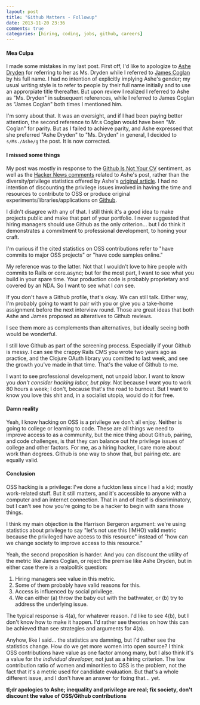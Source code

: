 ```yaml
---
layout: post
title: "Github Matters - Followup"
date: 2013-11-20 23:36
comments: true
categories: [hiring, coding, jobs, github, careers]
---
```


#### Mea Culpa

I made some mistakes in my last post. First off, I'd like to apologize to [Ashe Dryden](http://ashedryden.com/) for referring to her as Ms. Dryden while I referred to [James Coglan](http://jcoglan.com/) by his full name. I had no intention of explicitly implying Ashe's gender; my usual writing style is to refer to people by their full name initially and to use an approrpiate title thereafter. But upon review I realized I referred to Ashe as "Ms. Dryden" in subsequent references, while I referred to James Coglan as "James Coglan" both times I mentioned him. 

I'm sorry about that. It was an oversight, and if I had been paying better attention, the second reference to Mr.s Coglan would have been "Mr. Coglan" for parity. But as I failed to achieve parity, and Ashe expressed that she preferred "Ashe Dryden" to "Ms. Dryden" in general, I decided to `s/Ms./Ashe/g` the post. It is now corrected.

#### I missed some things

My post was mostly in response to the [Github Is Not Your CV](https://blog.jcoglan.com/2013/11/15/why-github-is-not-your-cv/) sentiment, as well as the [Hacker News comments](https://news.ycombinator.com/item?id=6728417) related to Ashe's post, rather than the diversity/privilege statistics offered by Ashe's [original article](http://ashedryden.com/blog/the-ethics-of-unpaid-labor-and-the-oss-community). I had no intention of discounting the privilege issues involved in having the time and resources to contribute to OSS or produce original experiments/libraries/applications on [Github](https://github.com).

I didn't disagree with any of that. I still think it's a good idea to make projects public and make that part of your portfolio. I never suggested that hiring managers should use Github as the only criterion... but I do think it demonstrates a commitment to professional development, to honing your craft. 

I'm curious if the cited statistics on OSS contributions refer to "have commits to major OSS projects" or "have code samples online."

My reference was to the latter. Not that I wouldn't love to hire people with commits to Rails or core.async; but for the most part, I want to see what you build in your spare time. Your production code is probably proprietary and covered by an NDA. So I want to see what I _can_ see.

If you don't have a Github profile, that's okay. We can still talk. Either way, I'm probably going to want to pair with you or give you a take-home assignment before the next interview round. Those are great ideas that both Ashe and James proposed as alteratives to Github reviews. 

I see them more as complements than alternatives, but ideally seeing both would be wonderful.

I still love Github as part of the screening process. Especially if your Github is messy. I can see the crappy Rails CMS you wrote two years ago as practice, and the Clojure OAuth library you comitted to last week, and see the growth you've made in that time. That's the value of Github to me.

I want to see professional development, not unpaid labor. I want to know you _don't consider hacking labor, but play._ Not because I want you to work 80 hours a week; I don't, because that's the road to burnout. But I want to know you love this shit and, in a socialist utopia, would do it for free.

#### Damn reality

Yeah, I know hacking on OSS is a privilege we don't all enjoy. Neither is going to college or learning to code. These are all things we need to improve access to as a community, but the nice thing about Github, pairing, and code challenges, is that they can balance out hte privilege issues of college and other factors. For me, as a hiring hacker, I care more about work than degrees. Github is one way to show that, but pairing etc. are equally valid.

#### Conclusion

OSS hacking is a privilege: I've done a fuckton less since I had a kid; mostly work-related stuff. But it still matters, and it's accessible to anyone with a computer and an internet connection. That in and of itself is discriminatory, but I can't see how you're going to be a hacker to begin with sans those things.

I think my main objection is the Harrison Bergeron argument: we're using statistics about privilege to say "let's not use this (IMHO) valid metric because the privileged have access to this resource" instead of "how can we change society to improve access to this resource."

Yeah, the second proposition is harder. And you can discount the utility of the metric like James Coglan, or reject the premise like Ashe Dryden, but in either case there is a realpolitik question:

1. Hiring managers see value in this metric.
2. Some of them probably have valid reasons for this.
3. Access is influenced by social privilege.
4. We can either (a) throw the baby out with the bathwater, or (b) try to address the underlying issue.

The typical response is 4(a), for whatever reason. I'd like to see 4(b), but I don't know how to make it happen. I'd rather see theories on how this can be achieved than see strategies and arguments for 4(a).

Anyhow, like I said... the statistics are damning, but I'd rather see the statistics change. How do we get more women into open source? I think OSS contributions have value as one factor among many, but I also think it's a value for _the individual developer,_ not just as a hiring criterion. The low contribution ratio of women and minorities to OSS is the problem, not the fact that it's a metric used for candidate evaluation. But that's a whole different issue, and I don't have an answer for fixing that... yet.

**tl;dr apologies to Ashe; inequality and privilege are real; fix society, don't discount the value of OSS/Github contributions**

